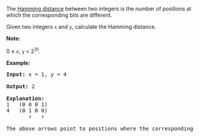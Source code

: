 The [Hamming distance][1] between two integers is the number of positions at which the corresponding bits are different.

Given two integers `x` and `y`, calculate the Hamming distance.

**Note:**

0 ≤ `x`, `y` < 2<sup>31</sup>.

**Example:**

<pre>
<b>Input:</b> x = 1, y = 4

<b>Output:</b> 2

<b>Explanation:</b>
1   (0 0 0 1)
4   (0 1 0 0)
       ↑   ↑

The above arrows point to positions where the corresponding bits are different.
</pre>

  [1]: https://en.wikipedia.org/wiki/Hamming_distance
